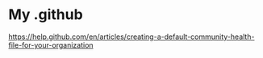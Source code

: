# My .github

https://help.github.com/en/articles/creating-a-default-community-health-file-for-your-organization
